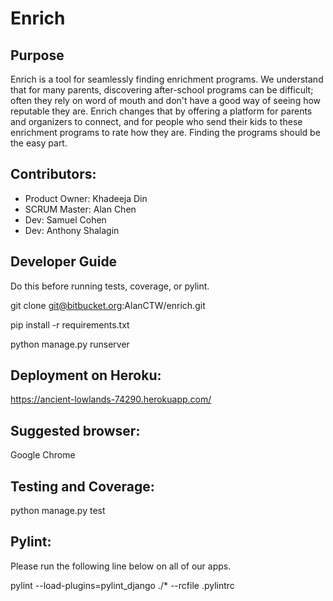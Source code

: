 # Enrich #

## Purpose ##
Enrich is a tool for seamlessly finding enrichment programs. We understand that for many parents, discovering after-school programs can be difficult; often they rely on word of mouth and don't have a good way of seeing how reputable they are. Enrich changes that by offering a platform for parents and organizers to connect, and for people who send their kids to these enrichment programs to rate how they are. Finding the programs should be the easy part.



## Contributors:

- Product Owner: Khadeeja Din
- SCRUM Master: Alan Chen
- Dev: Samuel Cohen
- Dev: Anthony Shalagin


## Developer Guide 
Do this before running tests, coverage, or pylint.

git clone git@bitbucket.org:AlanCTW/enrich.git

pip install -r requirements.txt 

python manage.py runserver

## Deployment on Heroku:
https://ancient-lowlands-74290.herokuapp.com/

## Suggested browser:
Google Chrome

## Testing and Coverage:
python manage.py test

## Pylint:
Please run the following line below on all of our apps.

pylint --load-plugins=pylint_django ./* --rcfile .pylintrc